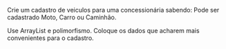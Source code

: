 Crie um cadastro de veiculos para uma concessionária sabendo:
Pode ser cadastrado Moto, Carro ou Caminhão.

Use ArrayList e polimorfismo.
Coloque os dados que acharem mais convenientes para o cadastro.